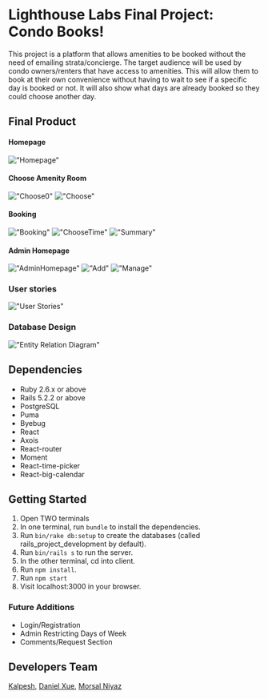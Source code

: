 # Lighthouse Labs Final Project: Condo Books!

This project is a platform that allows amenities to be booked without the need of emailing strata/concierge. The target audience will be used by condo owners/renters that have access to amenities. This will allow them to book at their own convenience without having to wait to see if a specific day is booked or not. It will also show what days are already booked so they could choose another day.


## Final Product

#### Homepage
!["Homepage"](https://github.com/DarkArtsNinja/final_project/blob/master/docs/home.png)

#### Choose Amenity Room
!["Choose0"](https://github.com/DarkArtsNinja/final_project/blob/master/docs/choose0.png)
!["Choose"](https://github.com/DarkArtsNinja/final_project/blob/master/docs/choose.png)

#### Booking
!["Booking"](https://github.com/DarkArtsNinja/final_project/blob/master/docs/booking.png)
!["ChooseTime"](https://github.com/DarkArtsNinja/final_project/blob/master/docs/choosetime.png)
!["Summary"](https://github.com/DarkArtsNinja/final_project/blob/master/docs/summary.png)

#### Admin Homepage
!["AdminHomepage"](https://github.com/DarkArtsNinja/final_project/blob/master/docs/adminHome.png)
!["Add"](https://github.com/DarkArtsNinja/final_project/blob/master/docs/add.png)
!["Manage"](https://github.com/DarkArtsNinja/final_project/blob/master/docs/manage.png)

### User stories
!["User Stories"](https://github.com/DarkArtsNinja/final_project/blob/master/docs/stories.png)

### Database Design
!["Entity Relation Diagram"](https://github.com/DarkArtsNinja/final_project/blob/master/docs/erd.png)


## Dependencies

- Ruby 2.6.x or above
- Rails 5.2.2 or above
- PostgreSQL
- Puma
- Byebug
- React
- Axois
- React-router
- Moment
- React-time-picker
- React-big-calendar


## Getting Started

1. Open TWO terminals
2. In one terminal, run `bundle` to install the dependencies.
3. Run `bin/rake db:setup` to create the databases (called rails_project_development by default).
4. Run `bin/rails s` to run the server.
5. In the other terminal, cd into client.
6. Run `npm install`.
7. Run `npm start`
8. Visit localhost:3000 in your browser.

### Future Additions

- Login/Registration
- Admin Restricting Days of Week
- Comments/Request Section


## Developers Team

[Kalpesh](https://github.com/kunvar13), [Daniel Xue](https://github.com/DarkArtsNinja), [Morsal Niyaz](https://github.com/MorsalN)
